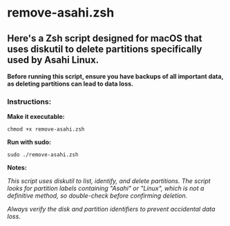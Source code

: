 # remove-asahi.zsh

## Here's a Zsh script designed for macOS that uses diskutil to delete partitions specifically used by Asahi Linux. 

**Before running this script, ensure you have backups of all important data, as deleting partitions can lead to data loss.**

### Instructions:

**Make it executable:**

`chmod +x remove-asahi.zsh`

**Run with sudo:**

`sudo ./remove-asahi.zsh`

**Notes:**

*This script uses diskutil to list, identify, and delete partitions. The script looks for partition labels containing "Asahi" or "Linux", which is not a definitive method, so double-check before confirming deletion.*

*Always verify the disk and partition identifiers to prevent accidental data loss.*
